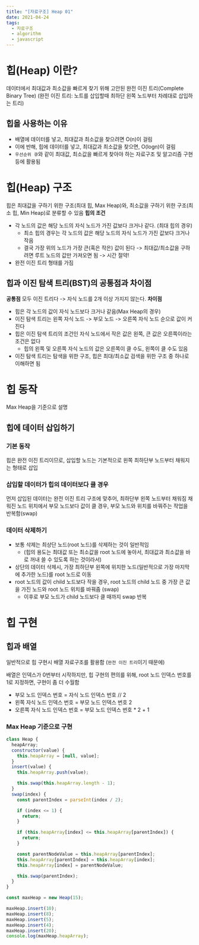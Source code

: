 ```yaml
---
title: "[자료구조] Heap 01"
date: 2021-04-24
tags:
  - 자료구조
  - algorithm
  - javascript
---
```


# 힙(Heap) 이란?

데이터에서 최대값과 최소값을 빠르게 찾기 위해 고안된 완전 이진 트리(Complete Binary Tree)
(완전 이진 트리: 노트를 삽입할때 최하단 왼쪽 노드부터 차례대로 삽입하는 트리)

## 힙을 사용하는 이유

- 배열에 데이터를 넣고, 최대값과 최소값을 찾으려면 O(n)이 걸림
- 이에 반해, 힙에 데이터를 넣고, 최대값과 최소값을 찾으면, O(logn)이 걸림
- `우선순위 큐`와 같이 최대값, 최소값을 빠르게 찾아야 하는 자료구조 및 알고리즘 구현 등에 활용됨

# 힙(Heap) 구조

힙은 최대값을 구하기 위한 구조(최대 힙, Max Heap)와, 최소값을 구하기 위한 구조(최소 힙, Min Heap)로 분류할 수 있음
**힙의 조건**

- 각 노드의 값은 해당 노드의 자식 노드가 가진 값보다 크거나 같다. (최대 힙의 경우)
  - 최소 힙의 경우는 각 노드의 값은 해당 노드의 자식 노드가 가진 값보다 크거나 작음
  - 결국 가장 위의 노드가 가장 큰(혹은 작은) 값이 된다 -> 최대값/최소값을 구하려면 루트 노드의 값만 가져오면 됨 -> 시간 절약!
- 완전 이진 트리 형태를 가짐

## 힙과 이진 탐색 트리(BST)의 공통점과 차이점

**공통점**
모두 이진 트리다 -> 자식 노드를 2개 이상 가지지 않는다.
**차이점**

- 힙은 각 노드의 값이 자식 노드보다 크거나 같음(Max Heap의 경우)
- 이진 탐색 트리는 왼쪽 자식 노드 -> 부모 노드 -> 오른쪽 자식 노드 순으로 값이 커진다
- 힙은 이진 탐색 트리의 조건인 자식 노드에서 작은 값은 왼쪽, 큰 값은 오른쪽이라는 조건은 없다
  - 힙의 왼쪽 및 오른쪽 자식 노드의 값은 오른쪽이 클 수도, 왼쪽이 클 수도 있음
- 이진 탐색 트리는 탐색을 위한 구조, 힙은 최대/최소값 검색을 위한 구조 중 하나로 이해하면 됨

# 힙 동작

Max Heap을 기준으로 설명

## 힙에 데이터 삽입하기

### 기본 동작

힙은 완전 이진 트리이므로, 삽입할 노드는 기본적으로 왼쪽 최하단부 노드부터 채워지는 형태로 삽입

### 삽입할 데이터가 힙의 데이터보다 클 경우

먼저 삽입된 데이터는 완전 이진 트리 구조에 맞추어, 최하단부 왼쪽 노드부터 채워짐
채워진 노드 위치에서 부모 노드보다 값이 클 경우, 부모 노드와 위치를 바꿔주는 작업을 반복함(swap)

### 데이터 삭제하기

- 보통 삭제는 최상단 노드(root 노드)를 삭제하는 것이 일반적임
  - (힙의 용도는 최대값 또는 최소값을 root 노드에 놓아서, 최대값과 최소값을 바로 꺼내 쓸 수 있도록 하는 것이라서)
- 상단의 데이터 삭제시, 가장 최하단부 왼쪽에 위치한 노드(일반적으로 가장 마지막에 추가한 노드)를 root 노드로 이동
- root 노드의 값이 child 노드보다 작을 경우, root 노드의 child 노드 중 가장 큰 값을 가진 노드와 root 노드 위치를 바꿔줌 (swap)
  - 이후로 부모 노드가 child 노드보다 클 때까지 swap 반복

# 힙 구현

## 힙과 배열

일반적으로 힙 구현시 배열 자료구조를 활용함 (`완전 이진 트리`이기 때문에)

배열은 인덱스가 0번부터 시작하지만, 힙 구현의 편의를 위해, root 노드 인덱스 번호를 1로 지정하면, 구현이 좀 더 수월함

- 부모 노드 인덱스 번호 = 자식 노드 인덱스 번호 // 2
- 왼쪽 자식 노드 인덱스 번호 = 부모 노드 인덱스 번호 2
- 오른쪽 자식 노드 인덱스 번호 = 부모 노드 인덱스 번호 \* 2 + 1

### Max Heap 기준으로 구현

```javascript
class Heap {
  heapArray;
  constructor(value) {
    this.heapArray = [null, value];
  }
  insert(value) {
    this.heapArray.push(value);

    this.swap(this.heapArray.length - 1);
  }
  swap(index) {
    const parentIndex = parseInt(index / 2);

    if (index <= 1) {
      return;
    }

    if (this.heapArray[index] <= this.heapArray[parentIndex]) {
      return;
    }

    const parentNodeValue = this.heapArray[parentIndex];
    this.heapArray[parentIndex] = this.heapArray[index];
    this.heapArray[index] = parentNodeValue;

    this.swap(parentIndex);
  }
}

const maxHeap = new Heap(15);

maxHeap.insert(10);
maxHeap.insert(8);
maxHeap.insert(5);
maxHeap.insert(4);
maxHeap.insert(20);
console.log(maxHeap.heapArray);
```
